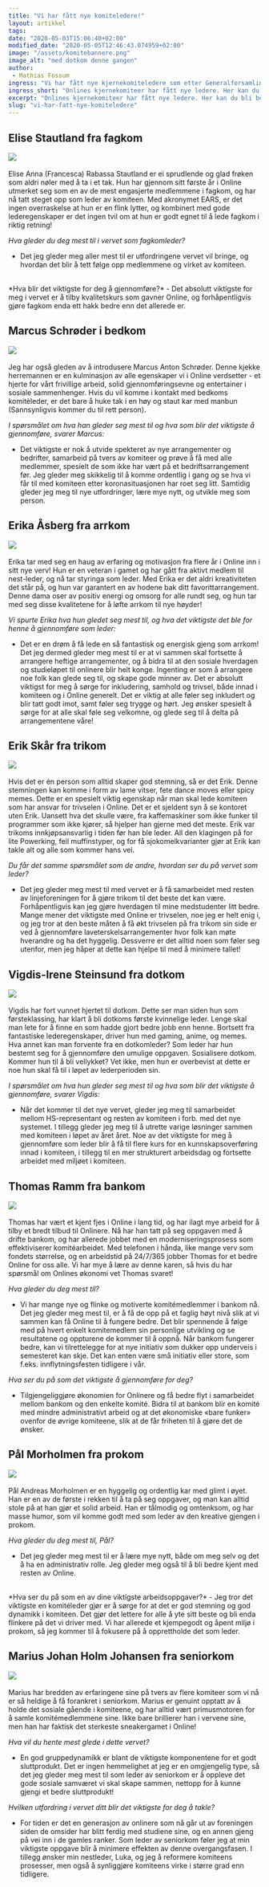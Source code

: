 ```yaml
---
title: "Vi har fått nye komiteledere!"
layout: artikkel
tags: 
date: "2020-05-03T15:06:40+02:00"
modified_date: "2020-05-05T12:46:43.074959+02:00"
image: "/assets/komitebannere.png"
image_alt: "med dotkom denne gangen"
author:
 - Mathias Fossum
ingress: "Vi har fått nye kjernekomiteledere som etter Generalforsamlingen 2020 skal lede den daglige administrasjonen av komiteene våre. Komitelederen har en unik mulighet til å konsentrere seg om komiteens kjerneområde i tett dialog med styrerepresentanten. Hver av lederne er valgt av sine medlemmer i komiteene og bærer et viktig oppdrag for at Online skal fungere mest effektivt. Vi tok en kjapp prat med dem for å høre hvordan det nye vervet behager!"
ingress_short: "Onlines kjernekomiteer har fått nye ledere. Her kan du bli bedre kjent med dem!"
excerpt: "Onlines kjernekomiteer har fått nye ledere. Her kan du bli bedre kjent med dem!"
slug: "vi-har-fatt-nye-komiteledere"
---
```

## Elise Stautland fra fagkom
![](https://i.imgur.com/8uOVjpq.jpg)  
<br>
Elise Anna (Francesca) Rabassa Stautland er ei sprudlende og glad frøken som aldri nøler med å ta i et tak. Hun har gjennom sitt første år i Online utmerket seg som en av de mest engasjerte medlemmene i fagkom, og har nå tatt steget opp som leder av komiteen. Med akronymet EARS, er det ingen overraskelse at hun er en flink lytter, og kombinert med gode lederegenskaper er det ingen tvil om at hun er godt egnet til å lede fagkom i riktig retning!

*Hva gleder du deg mest til i vervet som fagkomleder?*  
- Det jeg gleder meg aller mest til er utfordringene vervet vil bringe, og hvordan det blir å tett følge opp medlemmene og virket av komiteen.  
<br>
*Hva blir det viktigste for deg å gjennomføre?*  
- Det absolutt viktigste for meg i vervet er å tilby kvalitetskurs som gavner Online, og forhåpentligvis gjøre fagkom enda ett hakk bedre enn det allerede er.  
<br>

## Marcus Schrøder i bedkom
![](https://i.imgur.com/92qYC8g.jpg)  
<br>
Jeg har også gleden av å introdusere Marcus Anton Schrøder. Denne kjekke herremannen er en kulminasjon av alle egenskaper vi i Online verdsetter - et hjerte for vårt frivillige arbeid, solid gjennomføringsevne og entertainer i sosiale sammenhenger. Hvis du vil komme i kontakt med bedkoms komitèleder, er det bare å huke tak i en høy og staut kar med manbun (Sannsynligvis kommer du til rett person).

*I spørsmålet om hva han gleder seg mest til og hva som blir det viktigste å gjennomføre, svarer Marcus:*  
- Det viktigste er nok å utvide spekteret av nye arrangementer og bedrifter, samarbeid på tvers av komiteer og prøve å få med alle medlemmer, spesielt de som ikke har vært på et bedriftsarrangement før. Jeg gleder meg skikkelig til å komme ordentlig i gang og se hva vi får til med komiteen etter koronasituasjonen har roet seg litt. Samtidig gleder jeg meg til nye utfordringer, lære mye nytt, og utvikle meg som person.  

## Erika Åsberg fra arrkom
![](https://i.imgur.com/fsPaMMY.jpg)  
<br>
Erika tar med seg en haug av erfaring og motivasjon fra flere år i Online inn i sitt nye verv! Hun er en veteran i gamet og har gått fra aktivt medlem til nest-leder, og nå tar styringa som leder. Med Erika er det aldri kreativiteten det står på, og hun var garantert en av hodene bak ditt favorittarrangement. Denne dama oser av positiv energi og omsorg for alle rundt seg, og hun tar med seg disse kvalitetene for å løfte arrkom til nye høyder!

*Vi spurte Erika hva hun gledet seg mest til, og hva det viktigste det ble for henne å gjennomføre som leder:*  
- Det er en drøm å få lede en så fantastisk og energisk gjeng som arrkom! Det jeg dermed gleder meg mest til er at vi sammen skal fortsette å arrangere heftige arrangementer, og å bidra til at den sosiale hverdagen og studieløpet til onlinere blir helt konge. Ingenting er som å arrangere noe folk kan glede seg til, og skape gode minner av. Det er absolutt viktigst for meg å sørge for inkludering, samhold og trivsel, både innad i komiteen og i Online generelt. Det er viktig at alle føler seg inkludert og blir tatt godt imot, samt føler seg trygge og hørt. Jeg ønsker spesielt å sørge for at alle skal føle seg velkomne, og glede seg til å delta på arrangementene våre!  

## Erik Skår fra trikom
![](https://i.imgur.com/7w8T28h.jpg)  
<br>
Hvis det er én person som alltid skaper god stemning, så er det Erik. Denne stemningen kan komme i form av lame vitser, fete dance moves eller spicy memes. Dette er en spesielt viktig egenskap når man skal lede komiteen som har ansvar for trivselen i Online. Det er et sjeldent syn å se kontoret uten Erik. Uansett hva det skulle være, fra kaffemaskiner som ikke funker til programmer som ikke kjører, så hjelper han gjerne med det meste. Erik var trikoms innkjøpsansvarlig i tiden før han ble leder. All den klagingen på for lite Powerking, feil muffinstyper, og for få sjokomelkvarianter gjør at Erik kan takle alt og alle som kommer hans vei.  

*Du får det samme spørsmålet som de andre, hvordan ser du på vervet som leder?*  
- Det jeg gleder meg mest til med vervet er å få samarbeidet med resten av linjeforeningen for å gjøre trikom til det beste det kan være. Forhåpentligvis kan jeg gjøre hverdagen til mine medstudenter litt bedre. Mange mener det viktigste med Online er trivselen, noe jeg er helt enig i, og jeg tror at den beste måten å få økt trivselen på fra trikom sin side er ved å gjennomføre laveterskelsarrangementer hvor folk kan møte hverandre og ha det hyggelig. Dessverre er det alltid noen som føler seg utenfor, men jeg håper at dette kan hjelpe til med å minimere tallet!  

## Vigdis-Irene Steinsund fra dotkom
![](https://i.imgur.com/tFnFH44.jpg)  
<br>
Vigdis har fort vunnet hjertet til dotkom. Dette ser man siden hun som førsteklassing, har klart å bli dotkoms første kvinnelige leder. Lenge skal man lete for å finne en som hadde gjort bedre jobb enn henne. Bortsett fra fantastiske lederegenskaper, driver hun med gaming, anime, og memes. Hva annet kan man forvente fra en dotkomleder? Som leder har hun bestemt seg for å gjennomføre den umulige oppgaven. Sosialisere dotkom. Kommer hun til å bli vellykket? Vet ikke, men hun er overbevist at dette er noe hun skal få til i løpet av lederperioden sin.  

*I spørsmålet om hva hun gleder seg mest til og hva som blir det viktigste å gjennomføre, svarer Vigdis:*  
- Når det kommer til det nye vervet, gleder jeg meg til samarbeidet mellom HS-representant og resten av komiteen i forb. med det nye systemet. I tillegg gleder jeg meg til å utrette varige løsninger sammen med komiteen i løpet av året året. Noe av det viktigste for meg å gjennomføre som leder blir å få til flere kurs for en kunnskapsoverføring innad i komiteen, i tillegg til en mer strukturert arbeidsdag og fortsette arbeidet med miljøet i komiteen.

## Thomas Ramm fra bankom
![](https://i.imgur.com/nE60dxJ.jpg)  
<br>
Thomas har vært et kjent fjes i Online i lang tid, og har ilagt mye arbeid for å tilby et bredt tilbud til Onlinere. Nå har han tatt på seg oppgaven med å drifte bankom, og har allerede jobbet med en moderniseringsprosess som effektiviserer komitéarbeidet. Med telefonen i hånda, like mange verv som fondets størrelse, og en arbeidstid på 24/7/365 jobber Thomas for et bedre Online for oss alle. Vi har mye å lære av denne karen, så hvis du har spørsmål om Onlines økonomi vet Thomas svaret!  

*Hva gleder du deg mest til?*  
- Vi har mange nye og flinke og motiverte komitémedlemmer i bankom nå. Det jeg gleder meg mest til, er å få de opp på et faglig høyt nivå slik at vi sammen kan få Online til å fungere bedre. Det blir spennende å følge med på hvert enkelt komitemedlem sin personlige utvikling og se resultatene og oppturene de kommer til å oppnå. Når bankom fungerer bedre, kan vi tilrettelegge for at nye initiativ som dukker opp underveis i semesteret kan skje. Det kan enten være små initiativ eller store, som f.eks. innflytningsfesten tidligere i vår.  

*Hva ser du på som det viktigste å gjennomføre for deg?*  
- Tilgjengeliggjøre økonomien for Onlinere og få bedre flyt i samarbeidet mellom bankom og den enkelte komité. Bidra til at bankom blir en komité med mindre administrativt arbeid og at det økonomiske «bare funker» ovenfor de øvrige komiteene, slik at de får friheten til å gjøre det de ønsker.  

## Pål Morholmen fra prokom
![](https://i.imgur.com/iLQuvBU.jpg)  
<br>
Pål Andreas Morholmen er en hyggelig og ordentlig kar med glimt i øyet. Han er en av de første i rekken til å ta på seg oppgaver, og man kan alltid stole på at han gjør et solid arbeid. Han er tålmodig og omtenksom, og har masse humor, som vil komme godt med som leder av den kreative gjengen i prokom.  

*Hva gleder du deg mest til, Pål?*  
- Det jeg gleder meg mest til er å lære mye nytt, både om meg selv og det å ha en administrativ rolle. Jeg gleder meg også til å bli bedre kjent med resten av Online.   
<br>
*Hva ser du på som en av dine viktigste arbeidsoppgaver?*  
- Jeg tror det viktigste en komitéleder gjør er å sørge for at det er god stemning og god dynamikk i komiteen. Det gjør det lettere for alle å yte sitt beste og bli enda flinkere på det vi driver med. Vi har allerede et kjempegodt og åpent miljø i prokom, så jeg kommer til å fokusere på å opprettholde det som leder.  

## Marius Johan Holm Johansen fra seniorkom
![](https://i.imgur.com/m89Tk4C.jpg)  
<br>
Marius har bredden av erfaringene sine på tvers av flere komiteer som vi nå er så heldige å få forankret i seniorkom. Marius er genuint opptatt av å holde det sosiale gående i komiteene, og har alltid vært primusmotoren for å samle komitémedlemmene sine. Ikke bare brillierer han i vervene sine, men han har faktisk det sterkeste sneakergamet i Online!

*Hva vil du hente mest glede i dette vervet?*  
- En god gruppedynamikk er blant de viktigste komponentene for et godt sluttprodukt. Det er ingen hemmelighet at jeg er en omgjengelig type, så det jeg gleder meg mest til som leder av seniorkom er å oppleve det gode sosiale samværet vi skal skape sammen, nettopp for å kunne gjengi et bedre sluttprodukt!  

*Hvilken utfordring i vervet ditt blir det viktigste for deg å takle?*  
- For tiden er det en generasjon av onlinere som nå går ut av foreningen siden de omsider har blitt ferdig med studiene sine, og en annen gjeng på vei inn i de gamles ranker. Som leder av seniorkom føler jeg at min viktigste oppgave blir å minimere effekten av denne overgangsfasen. I tillegg ønsker min nestleder, Luka, og jeg å reformere komiteens prosesser, men også å synliggjøre komiteens virke i større grad enn tidligere.